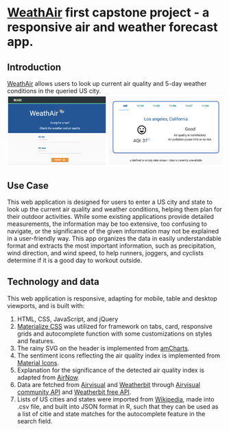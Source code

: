 # [WeathAir](https://julweng.github.io/WeathAir/) first capstone project - a responsive air and weather forecast app.

## Introduction  
[WeathAir](https://julweng.github.io/WeathAir/) allows users to look up current air quality and 5-day weather conditions in the queried US city.  
![Screenshot](/docs/screenshot.png)  

## Use Case  
This web application is designed for users to enter a US city and state to look up the current air quality and weather conditions, helping them plan for their outdoor activities. While some existing applications provide detailed measurements, the information may be too extensive, too confusing to navigate, or the significance of the given information may not be explained in a user-friendly way. This app organizes the data in easily understandable format and extracts the most important information, such as precipitation, wind direction, and wind speed, to help runners, joggers, and cyclists determine if it is a good day to workout outside.  

## Technology and data
This web application is responsive, adapting for mobile, table and desktop viewports, and is built with:  
1. HTML, CSS, JavaScript, and jQuery  
2. [Materialize CSS](http://materializecss.com/) was utilized for framework on tabs, card, responsive grids and autocomplete function with some customizations on styles and features.  
3. The rainy SVG on the header is implemented from [amCharts](https://www.amcharts.com/free-animated-svg-weather-icons/).  
4. The sentiment icons reflecting the air quality index is implemented from [Material Icons](https://material.io/icons/).
5. Explanation for the significance of the detected air quality index is adapted from [AirNow](https://www.airnow.gov/).
6. Data are fetched from [Airvisual](https://airvisual.com/) and [Weatherbit](https://www.weatherbit.io/) through [Airvisual community API](https://airvisual.com/api) and [Weatherbit free API](https://www.weatherbit.io/api).
7. Lists of US cities and states were imported from [Wikipedia](https://www.wikipedia.org/), made into .csv file, and built into JSON format in R, such that they can be used as a list of citie and state matches for the autocomplete feature in the search field.  
